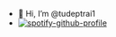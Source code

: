 - 👋 Hi, I’m @tudeptrai1
- [![spotify-github-profile](https://spotify-github-profile.vercel.app/api/view?uid=31yaqbecmewfignw5al7cr6wlmqi&cover_image=true&theme=default&bar_color_cover=false)](https://github.com/kittinan/spotify-github-profile)

<!---
tudeptrai1/tudeptrai1 is a ✨ special ✨ repository because its `README.md` (this file) appears on your GitHub profile.
You can click the Preview link to take a look at your changes.
--->
